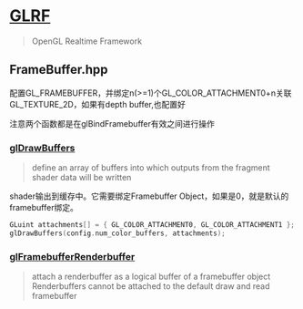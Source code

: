 # [GLRF](https://github.com/lmj01/GLRF)
> OpenGL Realtime Framework 

## FrameBuffer.hpp
配置GL_FRAMEBUFFER，并绑定n(>=1)个GL_COLOR_ATTACHMENT0+n关联GL_TEXTURE_2D，如果有depth buffer,也配置好

注意两个函数都是在glBindFramebuffer有效之间进行操作

### [glDrawBuffers](https://registry.khronos.org/OpenGL-Refpages/gl4/html/glDrawBuffers.xhtml)
> define an array of buffers into which outputs from the fragment shader data will be written

shader输出到缓存中。它需要绑定Framebuffer Object，如果是0，就是默认的framebuffer绑定。
```c
GLuint attachments[] = { GL_COLOR_ATTACHMENT0, GL_COLOR_ATTACHMENT1 };
glDrawBuffers(config.num_color_buffers, attachments);
```

### [glFramebufferRenderbuffer](https://registry.khronos.org/OpenGL-Refpages/gl4/html/glFramebufferRenderbuffer.xhtml)
> attach a renderbuffer as a logical buffer of a framebuffer object
Renderbuffers cannot be attached to the default draw and read framebuffer
